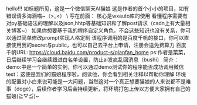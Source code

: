 hello!!!
如标题所见，这是一个微信聊天AI猫娘
这是作者的首个小小的项目，如有错误请多海涵喵~（>_<）
\\
写在前面：
核心是wxauto库的使用
看懂程序需要有对py基础语法的理解以及json,hhtp等基础知识和了解post请求（csdn上有大量相关博客~）
如果你想要基于我的程序自定义角色，不会这些知识也没有关系，你可以通过简单修改prompt实现人格定制
该程序调用的是百度千帆的接口，你可以直接使用我的secret与public，也可以自己去平台上申请，注册会送免费算力
百度千帆URL: https://cloud.baidu.com/product-s/qianfan_home
ps:作者是菜菜，日后继续学习会继续跟进白名单设置，防止ai发疯乱回消息（bushi）
简介：
demo:中是一个简单的实例，你可以通过demo测试你的程序能否成功调用微信
test：这便是我们的猫娘程序啦，阅读他，你会看到相关注释以帮助你理解
环境的配置对小白来说可能是一大问题，当然这对一个真正想要猫娘的人来说都不是难事（doge），后续作者学习后会持续更新，将环境打包上传以方便大家拥有自己的猫娘(≧▽≦)~
